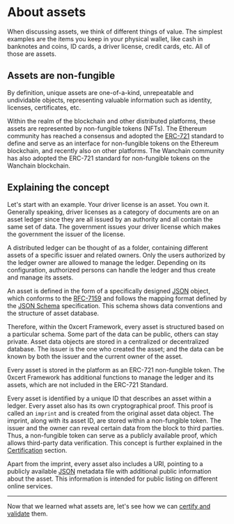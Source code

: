 # About assets

When discussing assets, we think of different things of value. The simplest examples are the items you keep in your physical wallet, like cash in banknotes and coins, ID cards, a driver license, credit cards, etc. All of those are assets.

## Assets are non-fungible

By definition, unique assets are one-of-a-kind, unrepeatable and undividable objects, representing valuable information such as identity, licenses, certificates, etc.

Within the realm of the blockchain and other distributed platforms, these assets are represented by non-fungible tokens (NFTs). The Ethereum community has reached a consensus and adopted the [ERC-721](https://github.com/ethereum/EIPs/blob/master/EIPS/eip-721.md) standard to define and serve as an interface for non-fungible tokens on the Ethereum blockchain, and recently also on other platforms. The Wanchain community has also adopted the ERC-721 standard for non-fungible tokens on the Wanchain blockchain.

## Explaining the concept

Let's start with an example. Your driver license is an asset. You own it. Generally speaking, driver licenses as a category of documents are on an asset ledger since they are all issued by an authority and all contain the same set of data. The government issues your driver license which makes the government the issuer of the license.

A distributed ledger can be thought of as a folder, containing different assets of a specific issuer and related owners. Only the users authorized by the ledger owner are allowed to manage the ledger. Depending on its configuration, authorized persons can handle the ledger and thus create and manage its assets.

An asset is defined in the form of a specifically designed [JSON](https://en.wikipedia.org/wiki/JSON) object, which conforms to the [RFC-7159](https://tools.ietf.org/html/rfc7159) and follows the mapping format defined by the [JSON Schema](http://json-schema.org/) specification. This schema shows data conventions and the structure of asset database.

Therefore, within the 0xcert Framework, every asset is structured based on a particular schema. Some part of the data can be public, others can stay private. Asset data objects are stored in a centralized or decentralized database. The issuer is the one who created the asset; and the data can be known by both the issuer and the current owner of the asset.

Every asset is stored in the platform as an ERC-721 non-fungible token. The 0xcert Framework has additional functions to manage the ledger and its assets, which are not included in the ERC-721 Standard.

Every asset is identified by a unique ID that describes an asset within a ledger. Every asset also has its own cryptographical proof. This proof is called an `imprint` and is created from the original asset data object. The imprint, along with its asset ID, are stored within a non-fungible token. The issuer and the owner can reveal certain data from the block to third parties. Thus, a non-fungible token can serve as a publicly available proof, which allows third-party data verification. This concept is further explained in the [Certification](/guide/certification.html) section.

Apart from the imprint, every asset also includes a URI, pointing to a publicly available [JSON](https://en.wikipedia.org/wiki/JSON) metadata file with additional public information about the asset. This information is intended for public listing on different online services.

---

Now that we learned what assets are, let's see how we can [certify and validate](/guide/certification.html) them.
